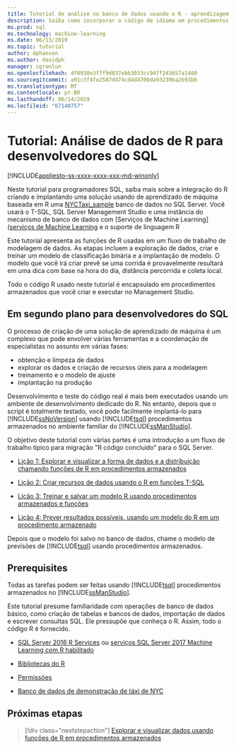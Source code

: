 ```yaml
---
title: Tutorial de análise no banco de dados usando o R - aprendizagem de máquina do SQL Server
description: Saiba como incorporar o código de idioma em procedimentos armazenados do SQL Server e funções T-SQL de programação R.
ms.prod: sql
ms.technology: machine-learning
ms.date: 06/13/2019
ms.topic: tutorial
author: dphansen
ms.author: davidph
manager: cgronlun
ms.openlocfilehash: 4f0930e3f7f9d037ebb3033cc947f243657a1480
ms.sourcegitcommit: a91c3f4fe2587d474cd4d470bda93239ba2693bb
ms.translationtype: MT
ms.contentlocale: pt-BR
ms.lasthandoff: 06/14/2019
ms.locfileid: "67140757"
---
```

# <a name="tutorial-r-data-analytics-for-sql-developers"></a>Tutorial: Análise de dados de R para desenvolvedores do SQL
[!INCLUDE[appliesto-ss-xxxx-xxxx-xxx-md-winonly](../../includes/appliesto-ss-xxxx-xxxx-xxx-md-winonly.md)]

Neste tutorial para programadores SQL, saiba mais sobre a integração do R criando e implantando uma solução usando de aprendizado de máquina baseada em R uma [NYCTaxi_sample](demo-data-nyctaxi-in-sql.md) banco de dados no SQL Server. Você usará o T-SQL, SQL Server Management Studio e uma instância do mecanismo de banco de dados com [Serviços de Machine Learning] ([serviços de Machine Learning](../install/sql-machine-learning-services-windows-install.md) e o suporte de linguagem R

Este tutorial apresenta as funções de R usadas em um fluxo de trabalho de modelagem de dados. As etapas incluem a exploração de dados, criar e treinar um modelo de classificação binária e a implantação de modelo. O modelo que você irá criar prevê se uma corrida é provavelmente resultará em uma dica com base na hora do dia, distância percorrida e coleta local. 

Todo o código R usado neste tutorial é encapsulado em procedimentos armazenados que você criar e executar no Management Studio.

## <a name="background-for-sql-developers"></a>Em segundo plano para desenvolvedores do SQL

O processo de criação de uma solução de aprendizado de máquina é um complexo que pode envolver várias ferramentas e a coordenação de especialistas no assunto em várias fases:

+ obtenção e limpeza de dados
+ explorar os dados e criação de recursos úteis para a modelagem
+ treinamento e o modelo de ajuste
+ implantação na produção

Desenvolvimento e teste do código real é mais bem executados usando um ambiente de desenvolvimento dedicado do R. No entanto, depois que o script é totalmente testado, você pode facilmente implantá-lo para [!INCLUDE[ssNoVersion](../../includes/ssnoversion-md.md)] usando [!INCLUDE[tsql](../../includes/tsql-md.md)] procedimentos armazenados no ambiente familiar do [!INCLUDE[ssManStudio](../../includes/ssmanstudio-md.md)].

O objetivo deste tutorial com várias partes é uma introdução a um fluxo de trabalho típico para migração "R código concluído" para o SQL Server. 

- [Lição 1: Explorar e visualizar a forma de dados e a distribuição chamando funções de R em procedimentos armazenados](../tutorials/sqldev-explore-and-visualize-the-data.md)

- [Lição 2: Criar recursos de dados usando o R em funções T-SQL](sqldev-create-data-features-using-t-sql.md)
  
- [Lição 3: Treinar e salvar um modelo R usando procedimentos armazenados e funções](sqldev-train-and-save-a-model-using-t-sql.md)
  
- [Lição 4: Prever resultados possíveis, usando um modelo do R em um procedimento armazenado](../tutorials/sqldev-operationalize-the-model.md)

Depois que o modelo foi salvo no banco de dados, chame o modelo de previsões de [!INCLUDE[tsql](../../includes/tsql-md.md)] usando procedimentos armazenados.

## <a name="prerequisites"></a>Prerequisites

Todas as tarefas podem ser feitas usando [!INCLUDE[tsql](../../includes/tsql-md.md)] procedimentos armazenados no [!INCLUDE[ssManStudio](../../includes/ssmanstudio-md.md)].

Este tutorial presume familiaridade com operações de banco de dados básico, como criação de tabelas e bancos de dados, importação de dados e escrever consultas SQL. Ele pressupõe que conheça o R. Assim, todo o código R é fornecido. 

+ [SQL Server 2016 R Services](../install/sql-r-services-windows-install.md#verify-installation) ou [serviços SQL Server 2017 Machine Learning com R habilitado](../install/sql-machine-learning-services-windows-install.md#verify-installation)

+ [Bibliotecas do R](../package-management/installed-package-information.md)

+ [Permissões](../security/user-permission.md)

+ [Banco de dados de demonstração de táxi de NYC](demo-data-nyctaxi-in-sql.md)


## <a name="next-steps"></a>Próximas etapas

> [!div class="nextstepaction"]
> [Explorar e visualizar dados usando funções de R em procedimentos armazenados](../tutorials/sqldev-explore-and-visualize-the-data.md)
